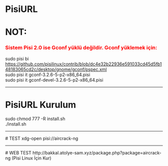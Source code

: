 # PisiURL
# NOT:
<h3><font color="red">Sistem Pisi 2.0 ise Gconf yüklü değildir. Gconf yüklemek için:</font></h3>

sudo pisi bi https://github.com/pisilinux/contrib/blob/dc4e32b22936e591033cd45d5fb148183065cd2c/desktop/gnome/gconf/pspec.xml<br>
sudo pisi it gconf-3.2.6-5-p2-x86_64.pisi<br>
sudo pisi it gconf-devel-3.2.6-5-p2-x86_64.pisi<br>
<hr>

# PisiURL Kurulum
sudo chmod 777 -R install.sh<br>
./install.sh
<hr>
# TEST
xdg-open pisi://aircrack-ng
<hr>
# WEB TEST
http://bakkal.atolye-sam.xyz/package.php?package=aircrack-ng (Pisi Linux İçin Kur)

